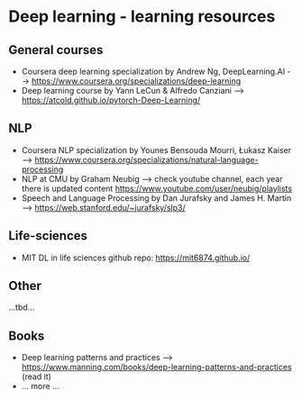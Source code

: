 # Deep learning - learning resources

## General courses
* Coursera deep learning specialization by Andrew Ng, DeepLearning.AI --> https://www.coursera.org/specializations/deep-learning
* Deep learning course by Yann LeCun & Alfredo Canziani --> https://atcold.github.io/pytorch-Deep-Learning/

## NLP
* Coursera NLP specialization by Younes Bensouda Mourri, Łukasz Kaiser --> https://www.coursera.org/specializations/natural-language-processing
* NLP at CMU by Graham Neubig --> check youtube channel, each year there is updated content https://www.youtube.com/user/neubig/playlists
* Speech and Language Processing by Dan Jurafsky and James H. Martin --> https://web.stanford.edu/~jurafsky/slp3/


## Life-sciences
* MIT DL in life sciences github repo: https://mit6874.github.io/

## Other 
...tbd...

## Books
* Deep learning patterns and practices --> https://www.manning.com/books/deep-learning-patterns-and-practices (read it)
* ... more ...
